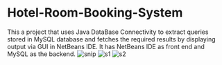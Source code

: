 # Hotel-Room-Booking-System
This a project that uses Java DataBase Connectivity to extract queries stored in MySQL database and fetches the required results by displaying output via GUI in NetBeans IDE. It has NetBeans IDE as front end and MySQL as the backend.
![snip](https://user-images.githubusercontent.com/67438489/96276602-da104880-0ff0-11eb-987b-b4739dae3d46.PNG)
![s1](https://user-images.githubusercontent.com/67438489/96276411-9289bc80-0ff0-11eb-8dec-e89c935da82e.PNG)
![s2](https://user-images.githubusercontent.com/67438489/96276602-da104880-0ff0-11eb-987b-b4739dae3d46.PNG)
